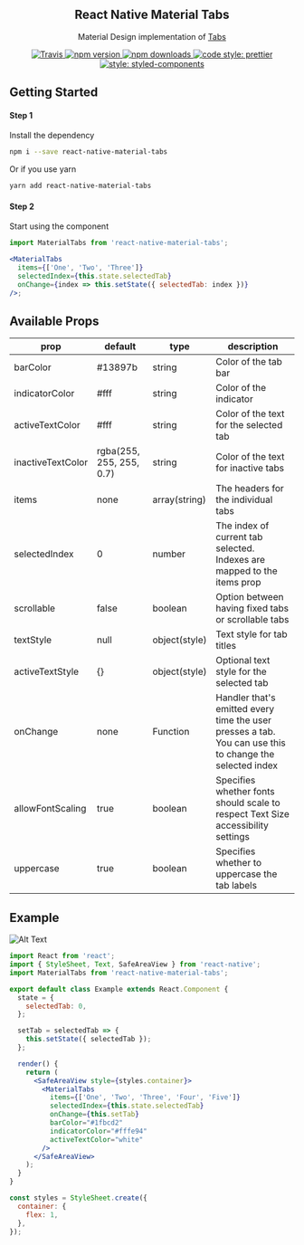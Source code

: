 <h2 align="center">React Native Material Tabs</h2>

<p align="center">Material Design implementation of <a href="https://material.io/guidelines/components/tabs.html#tabs-types-of-tabs">Tabs</a>

<p align="center">
  <a href="https://travis-ci.org/iRoachie/react-native-material-tabs">
    <img alt="Travis" src="https://img.shields.io/travis/iRoachie/react-native-material-tabs.svg?style=flat-square">
  </a>
  <a href="https://www.npmjs.com/package/react-native-material-tabs">
    <img alt="npm version" src="https://img.shields.io/npm/v/react-native-material-tabs.svg?style=flat-square">
  </a>
  <a href="https://www.npmjs.com/package/react-native-material-tabs">
    <img alt="npm downloads" src="https://img.shields.io/npm/dm/react-native-material-tabs.svg?style=flat-square">
  </a>
   <a href="https://prettier.io">
    <img alt="code style: prettier" src="https://img.shields.io/badge/code_style-prettier-ff69b4.svg?style=flat-square">
  </a>
   <a href="https://www.styled-components.com">
    <img alt="style: styled-components" src="https://img.shields.io/badge/style-%F0%9F%92%85%20styled--components-orange.svg?colorB=daa357&colorA=db748e&style=flat-square">
  </a>
</p>

## Getting Started

#### Step 1

Install the dependency

```bash
npm i --save react-native-material-tabs
```

Or if you use yarn

```bash
yarn add react-native-material-tabs
```

#### Step 2

Start using the component

```jsx
import MaterialTabs from 'react-native-material-tabs';

<MaterialTabs
  items={['One', 'Two', 'Three']}
  selectedIndex={this.state.selectedTab}
  onChange={index => this.setState({ selectedTab: index })}
/>;
```

## Available Props

| prop              | default                  | type          | description                                                                                             |
| ----------------- | ------------------------ | ------------- | ------------------------------------------------------------------------------------------------------- |
| barColor          | #13897b                  | string        | Color of the tab bar                                                                                    |
| indicatorColor    | #fff                     | string        | Color of the indicator                                                                                  |
| activeTextColor   | #fff                     | string        | Color of the text for the selected tab                                                                  |
| inactiveTextColor | rgba(255, 255, 255, 0.7) | string        | Color of the text for inactive tabs                                                                     |
| items             | none                     | array(string) | The headers for the individual tabs                                                                     |
| selectedIndex     | 0                        | number        | The index of current tab selected. Indexes are mapped to the items prop                                 |
| scrollable        | false                    | boolean       | Option between having fixed tabs or scrollable tabs                                                     |
| textStyle         | null                     | object(style) | Text style for tab titles                                                                               |
| activeTextStyle   | {}                       | object(style) | Optional text style for the selected tab                                                                |
| onChange          | none                     | Function      | Handler that's emitted every time the user presses a tab. You can use this to change the selected index |
| allowFontScaling  | true                     | boolean       | Specifies whether fonts should scale to respect Text Size accessibility settings                        |
| uppercase         | true                     | boolean       | Specifies whether to uppercase the tab labels                                                           |

## Example

![Alt Text](http://i.imgur.com/GYuMgMB.gif)

```jsx
import React from 'react';
import { StyleSheet, Text, SafeAreaView } from 'react-native';
import MaterialTabs from 'react-native-material-tabs';

export default class Example extends React.Component {
  state = {
    selectedTab: 0,
  };

  setTab = selectedTab => {
    this.setState({ selectedTab });
  };

  render() {
    return (
      <SafeAreaView style={styles.container}>
        <MaterialTabs
          items={['One', 'Two', 'Three', 'Four', 'Five']}
          selectedIndex={this.state.selectedTab}
          onChange={this.setTab}
          barColor="#1fbcd2"
          indicatorColor="#fffe94"
          activeTextColor="white"
        />
      </SafeAreaView>
    );
  }
}

const styles = StyleSheet.create({
  container: {
    flex: 1,
  },
});
```
